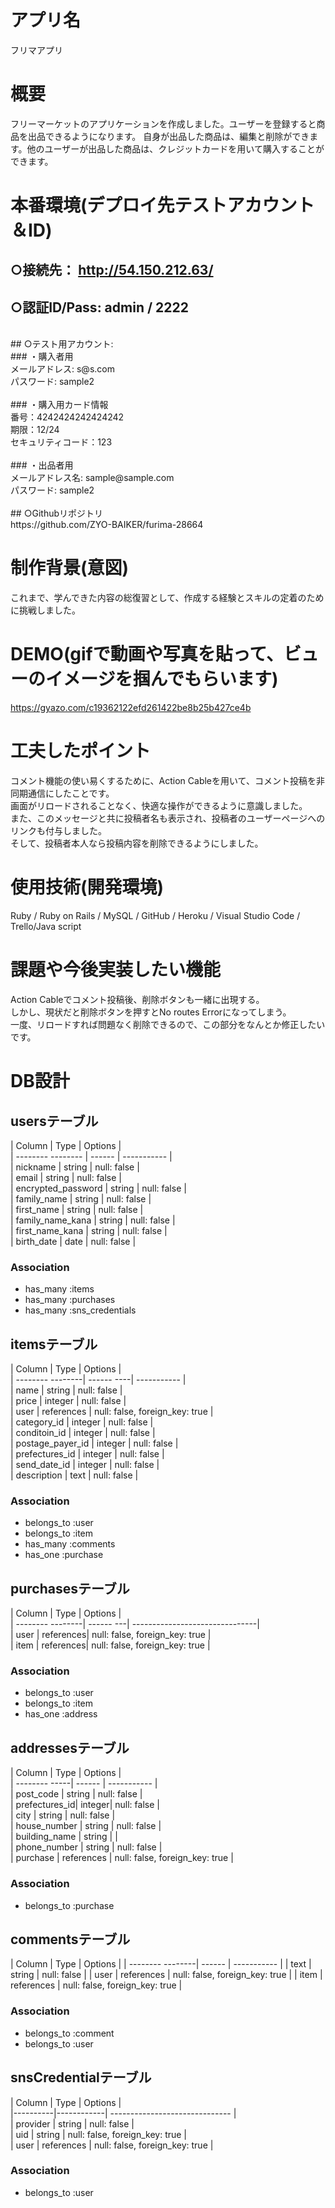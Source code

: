 # アプリ名
  フリマアプリ

# 概要
  フリーマーケットのアプリケーションを作成しました。ユーザーを登録すると商品を出品できるようになります。
  自身が出品した商品は、編集と削除ができます。他のユーザーが出品した商品は、クレジットカードを用いて購入することができます。

# 本番環境(デプロイ先テストアカウント＆ID)
  ## ○接続先： http://54.150.212.63/ <br>
  ## ○認証ID/Pass:  admin / 2222 <br>
  <br>
  ## ○テスト用アカウント:<br>
  ### ・購入者用<br>
        メールアドレス: s@s.com<br>
        パスワード: sample2<br>
        <br>
  ### ・購入用カード情報<br>
        番号：4242424242424242<br>
        期限：12/24<br>
        セキュリティコード：123<br>
        <br>
  ### ・出品者用<br>
        メールアドレス名: sample@sample.com<br>
        パスワード: sample2<br>
        <br>
 ## ○Githubリポジトリ<br>
    https://github.com/ZYO-BAIKER/furima-28664<br>


# 制作背景(意図)
  これまで、学んできた内容の総復習として、作成する経験とスキルの定着のために挑戦しました。

# DEMO(gifで動画や写真を貼って、ビューのイメージを掴んでもらいます)
  https://gyazo.com/c19362122efd261422be8b25b427ce4b
  
# 工夫したポイント
  コメント機能の使い易くするために、Action Cableを用いて、コメント投稿を非同期通信にしたことです。<br>
  画面がリロードされることなく、快適な操作ができるように意識しました。<br>
  また、このメッセージと共に投稿者名も表示され、投稿者のユーザーページへのリンクも付与しました。<br>
  そして、投稿者本人なら投稿内容を削除できるようにしました。

# 使用技術(開発環境)
  Ruby / Ruby on Rails / MySQL / GitHub / Heroku / Visual Studio Code / Trello/Java script

# 課題や今後実装したい機能
  Action Cableでコメント投稿後、削除ボタンも一緒に出現する。<br>
  しかし、現状だと削除ボタンを押すとNo routes Errorになってしまう。<br>
  一度、リロードすれば問題なく削除できるので、この部分をなんとか修正したいです。<br>

# DB設計

## usersテーブル
| Column             | Type   | Options     |<br>
| -------- --------  | ------ | ----------- |<br>
| nickname           | string | null: false |<br>
| email              | string | null: false |<br>
| encrypted_password | string | null: false |<br>
| family_name        | string | null: false |<br>
| first_name         | string | null: false |<br>
| family_name_kana   | string | null: false |<br>
| first_name_kana    | string | null: false |<br>
| birth_date         | date   | null: false |<br>

### Association
- has_many :items<br>
- has_many :purchases<br>
- has_many :sns_credentials<br>

## itemsテーブル
| Column           | Type       | Options     |<br>
| -------- --------| ------ ----| ----------- |<br>
| name             | string     | null: false |<br>
| price            | integer    | null: false |<br>
| user             | references | null: false, foreign_key: true |<br>
| category_id      | integer    | null: false |<br>
| conditoin_id     | integer    | null: false |<br>
| postage_payer_id | integer    | null: false |<br>
| prefectures_id   | integer    | null: false |<br>
| send_date_id     | integer    | null: false |<br>
| description      | text       | null: false |<br>

### Association
- belongs_to :user<br>
- belongs_to :item<br>
- has_many :comments<br>
- has_one :purchase<br>

 ## purchasesテーブル
| Column           | Type      | Options                        |<br>
| -------- --------| ------ ---| -------------------------------|<br>
| user             | references| null: false, foreign_key: true |<br>
| item             | references| null: false, foreign_key: true |<br>

### Association
- belongs_to :user<br>
- belongs_to :item<br>
- has_one :address<br>

## addressesテーブル
| Column        | Type   | Options     |<br>
| -------- -----| ------ | ----------- |<br>
| post_code     | string | null: false |<br>
| prefectures_id| integer| null: false |<br>
| city          | string | null: false |<br>
| house_number  | string | null: false |<br>
| building_name | string |             |<br>
| phone_number  | string | null: false |<br>
| purchase      | references | null: false, foreign_key: true |<br>

### Association
- belongs_to :purchase

## commentsテーブル
| Column           | Type       | Options     |
| -------- --------| ------     | ----------- |
| text             | string     | null: false |
| user             | references | null: false, foreign_key: true |
| item             | references | null: false, foreign_key: true |

### Association
- belongs_to :comment<br>
- belongs_to :user<br>

## snsCredentialテーブル
| Column   |    Type    | Options                        |<br>
|----------|------------| ------------------------------ |<br>
| provider | string     | null: false                    |<br>
| uid      | string     | null: false, foreign_key: true |<br>
| user     | references | null: false, foreign_key: true |<br>

### Association
- belongs_to :user
